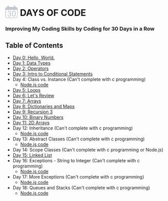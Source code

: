 # <img src="./30.png" alt="Calendar Image" style="margin-bottom: -7px;" height="40"> DAYS OF CODE

### Improving My Coding Skills by Coding for 30 Days in a Row

## Table of Contents

- [Day 0: Hello, World.](./Day%200)
- [Day 1: Data Types](./Day%201/)
- [Day 2: Operators](./Day%202/)
- [Day 3: Intro to Conditional Statements](./Day%203/)
- Day 4: Class vs. Instance (Can't complete with c programming)
   - [Node.js code](./Day%204/day_4.js)
- [Day 5: Loops](./Day%205/)
- [Day 6: Let's Review](./Day%206/)
- [Day 7: Arrays](./Day%207/)
- [Day 8: Dictionaries and Maps](./Day%208/)
- [Day 9: Recursion 3](./Day%209/)
- [Day 10: Binary Numbers](./Day%2010/)
- [Day 11: 2D Arrays](./Day%2011/)
- Day 12: Inheritance (Can't complete with c programming)
    - [Node.js code](./Day%2012/day_12.js)
- Day 13: Abstract Classes (Can't complete with c programming)
    - [Node.js code](./Day%2013/day_13.js)
- Day 14: Scope Classes (Can't complete with c programming or Node.js)
- [Day 15: Linked List](./Day%2015/)
- Day 16: Exceptions - String to Integer (Can't complete with c programming)
    - [Node.js code](./Day%2016/day_16.js)
- Day 17: More Exceptions (Can't complete with c programming)
    - [Node.js code](./Day%2017/day_17.js)
- Day 18: Queues and Stacks (Can't complete with c programming)
    - [Node.js code](./Day%2018/day_18.js)